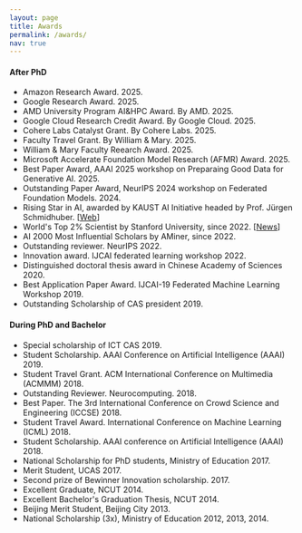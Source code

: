 ```yaml
---
layout: page
title: Awards
permalink: /awards/
nav: true
---
```


#### After PhD
- Amazon Research Award. 2025.
- Google Research Award. 2025.
- AMD University Program AI&HPC Award. By AMD. 2025.
- Google Cloud Research Credit Award. By Google Cloud. 2025.
- Cohere Labs Catalyst Grant. By Cohere Labs. 2025.
- Faculty Travel Grant. By William & Mary. 2025.
- William & Mary Faculty Reearch Award. 2025.
- Microsoft Accelerate Foundation Model Research (AFMR) Award. 2025.
- Best Paper Award, AAAI 2025 workshop on Preparaing Good Data for Generative AI. 2025.
- Outstanding Paper Award, NeurIPS 2024 workshop on Federated Foundation Models. 2024.
- Rising Star in AI, awarded by KAUST AI Initiative headed by Prof. Jürgen Schmidhuber. [[Web](https://cemse.kaust.edu.sa/ai/aii-symp-2024)]
- World's Top 2% Scientist by Stanford University, since 2022. [[News](https://ecebm.com/2023/10/04/stanford-university-names-worlds-top-2-scientists-2023/)]
- AI 2000 Most Influential Scholars by AMiner, since 2022.
- Outstanding reviewer. NeurIPS 2022.
- Innovation award. IJCAI federated learning workshop 2022.
- Distinguished doctoral thesis award in Chinese Academy of Sciences 2020.
- Best Application Paper Award. IJCAI-19 Federated Machine Learning Workshop 2019.
- Outstanding Scholarship of CAS president 2019.

#### During PhD and Bachelor
- Special scholarship of ICT CAS 2019.
- Student Scholarship. AAAI Conference on Artificial Intelligence (AAAI) 2019.
- Student Travel Grant. ACM International Conference on Multimedia (ACMMM) 2018.
- Outstanding Reviewer. Neurocomputing. 2018.
- Best Paper. The 3rd International Conference on Crowd Science and Engineering (ICCSE) 2018.
- Student Travel Award. International Conference on Machine Learning (ICML) 2018.
- Student Scholarship. AAAI conference on Artificial Intelligence (AAAI) 2018.
- National Scholarship for PhD students, Ministry of Education 2017.
- Merit Student, UCAS 2017.
- Second prize of Bewinner Innovation scholarship. 2017.
- Excellent Graduate, NCUT 2014.
- Excellent Bachelor's Graduation Thesis, NCUT 2014.
- Beijing Merit Student, Beijing City 2013.
- National Scholarship (3x), Ministry of Education 2012, 2013, 2014.
